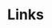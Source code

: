 ---
title: Links
links:
  - title: ServiceNow Community
    description: Aprenda, compartilhe e se conecte com outras pessoas!
    website: https://www.servicenow.com/community/
    image: https://images.icon-icons.com/2699/PNG/512/servicenow_logo_icon_168835.png
  - title: Now Create
    description: Precisando de uma apresentação de workshop de processos, guias, pacote de user story de um produto? O Now Create tem tudo isso e muito mais. Dá uma olhada lá!
    website: https://learning.servicenow.com/nowcreate
    image: https://images.icon-icons.com/2699/PNG/512/servicenow_logo_icon_168835.png
  - title: Expert Programs
    description: Saiba mais sobre os principais contribuidores da Comunidade, como se tornar um deles e as oportunidades para impulsionar sua carreira.
    website: https://www.servicenow.com/community/community-expert-programs/ct-p/community-expert-programs
    image: https://images.icon-icons.com/2699/PNG/512/servicenow_logo_icon_168835.png
menu:
    main: 
        weight: 4
        params:
            icon: link

comments: false
---